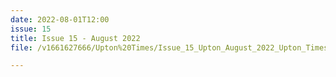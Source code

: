 ```yaml
---
date: 2022-08-01T12:00
issue: 15
title: Issue 15 - August 2022
file: /v1661627666/Upton%20Times/Issue_15_Upton_August_2022_Upton_Times_VP_v1a_A4_Web_evjvj0.pdf

---
```

